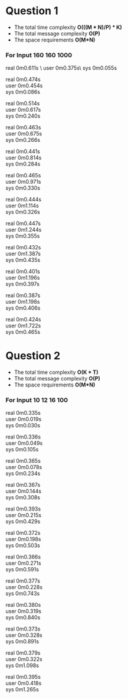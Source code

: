 # Question 1

- The total time complexity <b> O(((M * N)/P) * K)</b>
- The total message complexity <b> O(P) </b>
- The space requirements <b> O(M*N) </b>

<h3> For Input 160 160 1000</h3> 
real    0m0.611s \
user    0m0.375s\
sys     0m0.055s

real    0m0.474s \
user    0m0.454s \
sys     0m0.086s

real    0m0.514s \
user    0m0.617s \
sys     0m0.240s

real    0m0.463s \
user    0m0.675s \
sys     0m0.266s

real    0m0.441s \
user    0m0.814s \
sys     0m0.284s

real    0m0.465s \
user    0m0.971s \
sys     0m0.330s

real    0m0.444s \
user    0m1.114s \
sys     0m0.326s

real    0m0.447s \
user    0m1.244s \
sys     0m0.355s

real    0m0.432s \
user    0m1.387s \
sys     0m0.435s

real    0m0.401s \
user    0m1.196s \
sys     0m0.397s 

real    0m0.387s \
user    0m1.198s \
sys     0m0.406s

real    0m0.424s \
user    0m1.722s \
sys     0m0.465s


# Question 2

- The total time complexity <b> O(K * T)</b>
- The total message complexity <b> O(P) </b>
- The space requirements <b> O(M*N) </b>

<h3> For Input 10 12 16 100 </h3> 

real    0m0.335s \
user    0m0.019s \
sys     0m0.030s 

real    0m0.336s \
user    0m0.049s \
sys     0m0.105s

real    0m0.365s \
user    0m0.078s \
sys     0m0.234s

real    0m0.367s \
user    0m0.144s \
sys     0m0.308s

real    0m0.393s \
user    0m0.215s \
sys     0m0.429s

real    0m0.372s \
user    0m0.198s \
sys     0m0.503s

real    0m0.366s \
user    0m0.271s \
sys     0m0.591s

real    0m0.377s \
user    0m0.228s \
sys     0m0.743s

real    0m0.380s \
user    0m0.319s \
sys     0m0.840s

real    0m0.373s \
user    0m0.328s \
sys     0m0.891s

real    0m0.379s \
user    0m0.322s \
sys     0m1.098s

real    0m0.395s \
user    0m0.418s \
sys     0m1.265s


